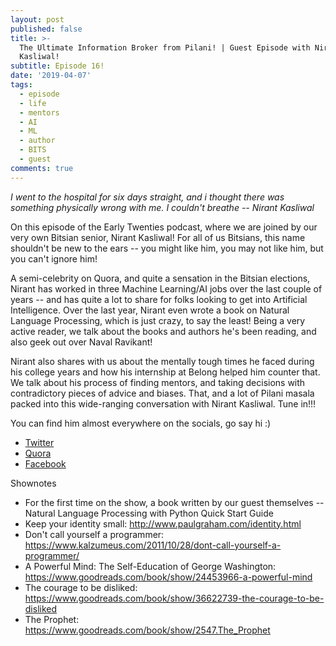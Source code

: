 ```yaml
---
layout: post
published: false
title: >-
  The Ultimate Information Broker from Pilani! | Guest Episode with Nirant
  Kasliwal!
subtitle: Episode 16!
date: '2019-04-07'
tags:
  - episode
  - life
  - mentors
  - AI
  - ML
  - author
  - BITS
  - guest
comments: true
---
```

*I went to the hospital for six days straight, and i thought there was something physically wrong with me. I couldn't breathe -- Nirant Kasliwal*

On this episode of the Early Twenties podcast, where we are joined by our very own Bitsian senior, Nirant Kasliwal! For all of us Bitsians, this name shouldn't be new to the ears -- you might like him, you may not like him, but you can't ignore him!

A semi-celebrity on Quora, and quite a sensation in the Bitsian elections, Nirant has worked in three Machine Learning/AI jobs over the last couple of years -- and has quite a lot to share for folks looking to get into Artificial Intelligence. Over the last year, Nirant even wrote a book on Natural Language Processing, which is just crazy, to say the least! Being a very active reader, we talk about the books and authors he's been reading, and also geek out over Naval Ravikant!

Nirant also shares with us about the mentally tough times he faced during his college years and how his internship at Belong helped him counter that. We talk about his process of finding mentors, and taking decisions with contradictory pieces of advice and biases. That, and a lot of Pilani masala packed into this wide-ranging conversation with Nirant Kasliwal. Tune in!!!

You can find him almost everywhere on the socials, go say hi :)
- [Twitter](https://twitter.com/NirantK)
- [Quora](https://www.quora.com/profile/Nirant-Kasliwal)
- [Facebook](https://www.facebook.com/nirant.kasliwal)

Shownotes
- For the first time on the show, a book written by our guest themselves -- Natural Language Processing with Python Quick Start Guide
- Keep your identity small:  http://www.paulgraham.com/identity.html 
- Don't call yourself a programmer:  https://www.kalzumeus.com/2011/10/28/dont-call-yourself-a-programmer/ 
- A Powerful Mind: The Self-Education of George Washington:  https://www.goodreads.com/book/show/24453966-a-powerful-mind 
- The courage to be disliked:  https://www.goodreads.com/book/show/36622739-the-courage-to-be-disliked
- The Prophet:  https://www.goodreads.com/book/show/2547.The_Prophet

